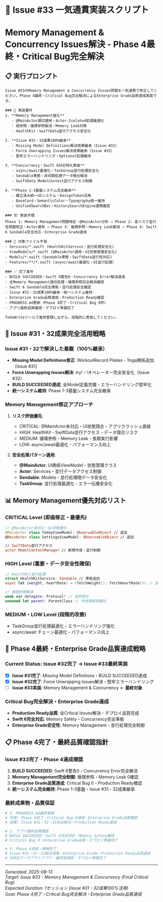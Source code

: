 # 🚀 Issue #33 一気通貫実装スクリプト
# Memory Management & Concurrency Issues解決 - Phase 4最終・Critical Bug完全解決

## 📋 実行プロンプト

```
Issue #33のMemory Management & Concurrency Issues問題を一気通貫で修正してください。Phase 4最終・Critical Bug完全解決によるEnterprise Grade品質達成実装です。

### 🎯 実装要件
1. **Memory Management強化**
   - @MainActor適切適用・Actor-Isolated処理最適化
   - 弱参照・循環参照解消・Memory Leak対策
   - HealthKit・SwiftData並行アクセス安全化

2. **Issue #31・32成果100%継承**  
   - Missing Model Definitions解決成果継承（Issue #31）
   - Force Unwrapping Issues解決成果継承（Issue #32）
   - 堅牢エラーハンドリング・Optional処理維持

3. **Concurrency・Swift 6対応特化実装**
   - async/await最適化・TaskGroup並行処理安全化
   - Sendable準拠・非同期処理データ競合解消
   - SwiftData ModelContext並行アクセス制御

4. **Phase 1-3基盤システム完全継承**
   - 確立済み統一UIシステム・DesignToken活用
   - BaseCard・SemanticColor・Typography統一維持
   - UnifiedSearchBar・HistorySearchEngine連携確認

### 🏗️ 実装手順
Phase 1: Memory Management問題特定・@MainActor分析 → Phase 2: 高リスク並行性問題修正・Actor適用 → Phase 3: 循環参照・Memory Leak解消 → Phase 4: Swift 6 Sendable完全対応・Enterprise Grade達成

### 📁 対象ファイル予測
- Services/*.swift (HealthKitService・並行処理安全化)
- ViewModels/*.swift (@MainActor適用・UI状態管理安全化)
- Models/*.swift (Sendable準拠・SwiftData並行性対応)
- Features/**/*.swift (async/await最適化・UI並行処理)

### ✅ 完了条件
- BUILD SUCCEEDED・Swift 6警告0・Concurrency Error解消達成
- 全Memory Management適切処理・循環参照完全解消確認
- Swift 6 Sendable完全準拠・並行処理安全確認
- Issue #31・32成果100%継承・統一システム維持
- Enterprise Grade品質達成・Production Ready確認
- PROGRESS.md更新（Phase 4完了・Critical Bug 0件）
- アプリ最終品質確認・デプロイ準備完了

TodoWriteツールで進捗管理しながら、段階的に実装してください。
```

## 🔄 Issue #31・32成果完全活用戦略

### Issue #31・32で解決した基盤（100%継承）
- **Missing Model Definitions修正**: WorkoutRecord Pilates・Yoga関係追加（Issue #31）
- **Force Unwrapping Issues解決**: try!・!オペレーター完全安全化（Issue #32）
- **BUILD SUCCEEDED達成**: 全Model定義完備・エラーハンドリング堅牢化
- **統一システム維持**: Phase 1-3基盤システム完全継承

### Memory Management修正アプローチ
1. **リスク評価優先**:
   - CRITICAL: @MainActor未対応・UI状態競合・アプリクラッシュ直結
   - HIGH: HealthKit・SwiftData並行アクセス・データ競合リスク
   - MEDIUM: 循環参照・Memory Leak・長期実行影響
   - LOW: async/await最適化・パフォーマンス向上

2. **安全処理パターン適用**:
   - **@MainActor**: UI関係ViewModel・状態管理クラス
   - **Actor**: Services・並行データアクセス制御
   - **Sendable**: Models・並行処理間データ安全化
   - **TaskGroup**: 並行処理最適化・エラー伝播安全化

## 📊 Memory Management優先対応リスト

### CRITICAL Level (即座修正・最優先)
```swift
// @MainActor未対応・UI状態競合
@MainActor class TodayViewModel: ObservableObject // 追加
@MainActor class SettingsViewModel: ObservableObject // 追加

// SwiftData並行アクセス
actor ModelContextManager // 新規作成・並行制御
```

### HIGH Level (重要・データ安全性確保)
```swift  
// HealthKit並行処理
struct HealthKitService: Sendable // 準拠追加
async let (weight, heartRate) = (fetchWeight(), fetchHeartRate()) // 安全化

// 循環参照解消
weak var delegate: Protocol? // 弱参照化
unowned let parent: ParentClass // 所有関係明確化
```

### MEDIUM・LOW Level (段階的改善)
- TaskGroup並行処理最適化・エラーハンドリング強化
- async/await チェーン最適化・パフォーマンス向上

## 🎯 Phase 4最終・Enterprise Grade品質達成戦略

### Current Status: Issue #32完了 → Issue #33最終実装
- [x] **Issue #31完了**: Missing Model Definitions・BUILD SUCCEEDED達成
- [x] **Issue #32完了**: Force Unwrapping Issues解決・堅牢エラーハンドリング
- [ ] **Issue #33実装**: Memory Management & Concurrency ← **最終対象**

### Critical Bug完全解決・Enterprise Grade達成
- **Production Ready品質**: 全Critical Issues解決・デプロイ品質完成
- **Swift 6完全対応**: Memory Safety・Concurrency完全準拠
- **Enterprise Grade安定性**: Memory Management・並行処理完全制御

## 📋 Phase 4完了・最終品質確認指針

### Issue #33完了・Phase 4達成確認
1. **BUILD SUCCEEDED**: Swift 6警告0・Concurrency Error完全解消
2. **Memory Management完全制御**: 循環参照・Memory Leak 0確認
3. **Enterprise Grade品質達成**: Critical Bug 0・Production Ready確認
4. **統一システム完全維持**: Phase 1-3基盤・Issue #31・32成果継承

### 最終成果物・品質保証
```bash
# 1. PROGRESS.md最終更新
# 内容: Phase 4完了・Critical Bug 0達成・Enterprise Grade品質確認
# 成果: Issue #31・32・33完全解決・Production Ready達成

# 2. アプリ最終品質確認
# BUILD SUCCEEDED・Swift 6完全対応・Memory Safety確認
# Critical Bug 0・Enterprise Grade品質・デプロイ準備完了

# 3. Phase 4完成・開発完了
# Issue #31・32・33統合成果・Enterprise Grade・Production Ready品質達成
# 100日ワークアウトアプリ・最終完成版・デプロイ準備完了
```

---

*Generated: 2025-08-13*  
*Target: Issue #33 - Memory Management & Concurrency (Final Critical Bug)*  
*Expected Duration: 1セッション (Issue #31・32成果100%活用)*  
*Goal: Phase 4完了・Critical Bug完全解決・Enterprise Grade品質達成*